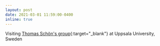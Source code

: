```yaml
---
layout: post
date: 2021-03-01 11:59:00-0400
inline: true
---
```


Visiting [Thomas Schön's group](http://user.it.uu.se/~thosc112/index.html){:target="\_blank"} at Uppsala University, Sweden

